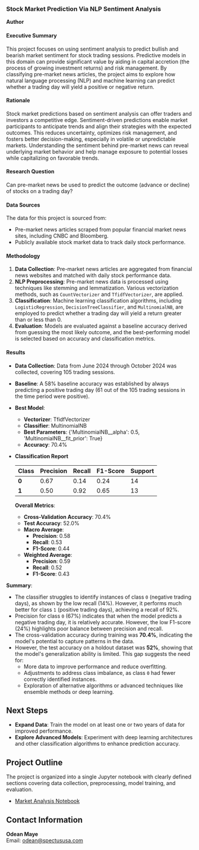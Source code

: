 ### Stock Market Prediction Via NLP Sentiment Analysis

**Author**

#### Executive Summary

This project focuses on using sentiment analysis to predict bullish and bearish market sentiment for stock trading sessions. Predictive models in this domain can provide significant value by aiding in capital accretion (the process of growing investment returns) and risk management. By classifying pre-market news articles, the project aims to explore how natural language processing (NLP) and machine learning can predict whether a trading day will yield a positive or negative return.

#### Rationale

Stock market predictions based on sentiment analysis can offer traders and investors a competitive edge. Sentiment-driven predictions enable market participants to anticipate trends and align their strategies with the expected outcomes. This reduces uncertainty, optimizes risk management, and fosters better decision-making, especially in volatile or unpredictable markets. Understanding the sentiment behind pre-market news can reveal underlying market behavior and help manage exposure to potential losses while capitalizing on favorable trends.

#### Research Question

Can pre-market news be used to predict the outcome (advance or decline) of stocks on a trading day?

#### Data Sources

The data for this project is sourced from:
- Pre-market news articles scraped from popular financial market news sites, including CNBC and Bloomberg.
- Publicly available stock market data to track daily stock performance.

#### Methodology

1. **Data Collection**: Pre-market news articles are aggregated from financial news websites and matched with daily stock performance data.
2. **NLP Preprocessing**: Pre-market news data is processed using techniques like stemming and lemmatization. Various vectorization methods, such as `CountVectorizer` and `TfidfVectorizer`, are applied.
3. **Classification**: Machine learning classification algorithms, including `LogisticRegression`, `DecisionTreeClassifier`, and `MultinomialNB`, are employed to predict whether a trading day will yield a return greater than or less than 0.
4. **Evaluation**: Models are evaluated against a baseline accuracy derived from guessing the most likely outcome, and the best-performing model is selected based on accuracy and classification metrics.

#### Results

- **Data Collection**: Data from June 2024 through October 2024 was collected, covering 105 trading sessions.
- **Baseline**: A 58% baseline accuracy was established by always predicting a positive trading day (61 out of the 105 trading sessions in the time period were positive).
- **Best Model**: 
  - **Vectorizer**: TfidfVectorizer
  - **Classifier**: MultinomialNB
  - **Best Parameters**: {'MultinomialNB__alpha': 0.5, 'MultinomialNB__fit_prior': True}
  - **Accuracy**: 70.4%
- **Classification Report**

  | Class | Precision | Recall | F1-Score | Support |
  |-------|-----------|--------|----------|---------|
  | **0** | 0.67      | 0.14   | 0.24     | 14      |
  | **1** | 0.50      | 0.92   | 0.65     | 13      |

  **Overall Metrics**:
  - **Cross-Validation Accuracy**: 70.4%
  - **Test Accuracy**: 52.0%
  - **Macro Average**:
    - **Precision**: 0.58
    - **Recall**: 0.53
    - **F1-Score**: 0.44
  - **Weighted Average**:
    - **Precision**: 0.59
    - **Recall**: 0.52
    - **F1-Score**: 0.43

**Summary**:
- The classifier struggles to identify instances of class `0` (negative trading days), as shown by the low recall (14%). However, it performs much better for class `1` (positive trading days), achieving a recall of 92%.
- Precision for class `0` (67%) indicates that when the model predicts a negative trading day, it is relatively accurate. However, the low F1-score (24%) highlights poor balance between precision and recall.
- The cross-validation accuracy during training was **70.4%**, indicating the model's potential to capture patterns in the data.
- However, the test accuracy on a holdout dataset was **52%**, showing that the model's generalization ability is limited. This gap suggests the need for:
  - More data to improve performance and reduce overfitting.
  - Adjustments to address class imbalance, as class `0` had fewer correctly identified instances.
  - Exploration of alternative algorithms or advanced techniques like ensemble methods or deep learning.

## Next Steps

- **Expand Data**: Train the model on at least one or two years of data for improved performance.
- **Explore Advanced Models**: Experiment with deep learning architectures and other classification algorithms to enhance prediction accuracy.

## Project Outline

The project is organized into a single Jupyter notebook with clearly defined sections covering data collection, preprocessing, model training, and evaluation.

- [Market Analysis Notebook](https://github.com/odeanmaye/Berkeley/blob/main/Capstone/MarketAnalysis.ipynb)

## Contact Information

**Odean Maye**  
Email: odean@spectususa.com
